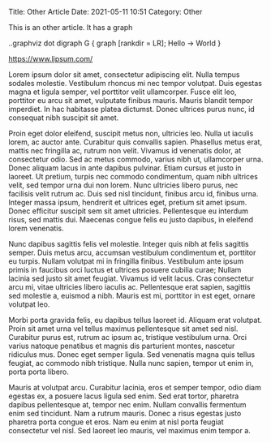 Title: Other Article
Date: 2021-05-11 10:51
Category: Other

This is an other article. It has a graph

..graphviz dot
digraph G {
  graph [rankdir = LR];
  Hello -> World
}

https://www.lipsum.com/

Lorem ipsum dolor sit amet, consectetur adipiscing elit. Nulla tempus sodales molestie. Vestibulum rhoncus mi nec tempor volutpat. Duis egestas magna et ligula semper, vel porttitor velit ullamcorper. Fusce elit leo, porttitor eu arcu sit amet, vulputate finibus mauris. Mauris blandit tempor imperdiet. In hac habitasse platea dictumst. Donec ultrices purus nunc, id consequat nibh suscipit sit amet.

Proin eget dolor eleifend, suscipit metus non, ultricies leo. Nulla ut iaculis lorem, ac auctor ante. Curabitur quis convallis sapien. Phasellus metus erat, mattis nec fringilla ac, rutrum non velit. Vivamus id venenatis dolor, at consectetur odio. Sed ac metus commodo, varius nibh ut, ullamcorper urna. Donec aliquam lacus in ante dapibus pulvinar. Etiam cursus et justo in laoreet. Ut pretium, turpis nec commodo condimentum, quam nibh ultrices velit, sed tempor urna dui non lorem. Nunc ultricies libero purus, nec facilisis velit rutrum ac. Duis sed nisl tincidunt, finibus arcu id, finibus urna. Integer massa ipsum, hendrerit et ultrices eget, pretium sit amet ipsum. Donec efficitur suscipit sem sit amet ultricies. Pellentesque eu interdum risus, sed mattis dui. Maecenas congue felis eu justo dapibus, in eleifend lorem venenatis.

Nunc dapibus sagittis felis vel molestie. Integer quis nibh at felis sagittis semper. Duis metus arcu, accumsan vestibulum condimentum et, porttitor eu turpis. Nullam volutpat mi in fringilla finibus. Vestibulum ante ipsum primis in faucibus orci luctus et ultrices posuere cubilia curae; Nullam lacinia sed justo sit amet feugiat. Vivamus id velit lacus. Cras consectetur arcu mi, vitae ultricies libero iaculis ac. Pellentesque erat sapien, sagittis sed molestie a, euismod a nibh. Mauris est mi, porttitor in est eget, ornare volutpat leo.

Morbi porta gravida felis, eu dapibus tellus laoreet id. Aliquam erat volutpat. Proin sit amet urna vel tellus maximus pellentesque sit amet sed nisl. Curabitur purus est, rutrum ac ipsum ac, tristique vestibulum urna. Orci varius natoque penatibus et magnis dis parturient montes, nascetur ridiculus mus. Donec eget semper ligula. Sed venenatis magna quis tellus feugiat, ac commodo nibh tristique. Nulla nunc sapien, tempor ut enim in, porta porta libero.

Mauris at volutpat arcu. Curabitur lacinia, eros et semper tempor, odio diam egestas ex, a posuere lacus ligula sed enim. Sed erat tortor, pharetra dapibus pellentesque at, tempor nec enim. Nullam convallis fermentum enim sed tincidunt. Nam a rutrum mauris. Donec a risus egestas justo pharetra porta congue et eros. Nam eu enim at nisl porta feugiat consectetur vel nisl. Sed laoreet leo mauris, vel maximus enim tempor a.
